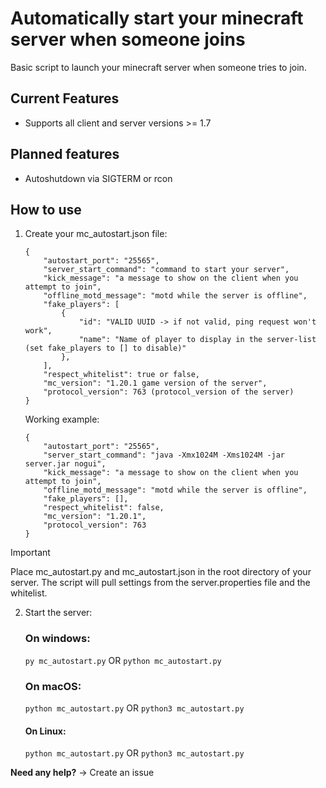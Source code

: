 # Automatically start your minecraft server when someone joins

Basic script to launch your minecraft server when someone tries to join.

## Current Features
- Supports all client and server versions >= 1.7

## Planned features
- Autoshutdown via SIGTERM or rcon

## How to use
1. Create your mc_autostart.json file:
    ```
    {
        "autostart_port": "25565",
        "server_start_command": "command to start your server",
        "kick_message": "a message to show on the client when you attempt to join",
        "offline_motd_message": "motd while the server is offline",
        "fake_players": [
            {
                "id": "VALID UUID -> if not valid, ping request won't work",
                "name": "Name of player to display in the server-list (set fake_players to [] to disable)"
            },
        ],
        "respect_whitelist": true or false,
        "mc_version": "1.20.1 game version of the server",
        "protocol_version": 763 (protocol_version of the server)
    }
    ```
    Working example:
    ```
    {
        "autostart_port": "25565",
        "server_start_command": "java -Xmx1024M -Xms1024M -jar server.jar nogui",
        "kick_message": "a message to show on the client when you attempt to join",
        "offline_motd_message": "motd while the server is offline",
        "fake_players": [],
        "respect_whitelist": false,
        "mc_version": "1.20.1",
        "protocol_version": 763
    }
    ```

> [!IMPORTANT]
> Place mc_autostart.py and mc_autostart.json in the root directory of your server. The script will pull settings from the server.properties file and the whitelist.

2. Start the server:
    ### On windows:
    `py mc_autostart.py` OR `python mc_autostart.py`
    ### On macOS:
    `python mc_autostart.py` OR `python3 mc_autostart.py`
    #### On Linux:
    `python mc_autostart.py` OR `python3 mc_autostart.py`

**Need any help?** -> Create an issue
